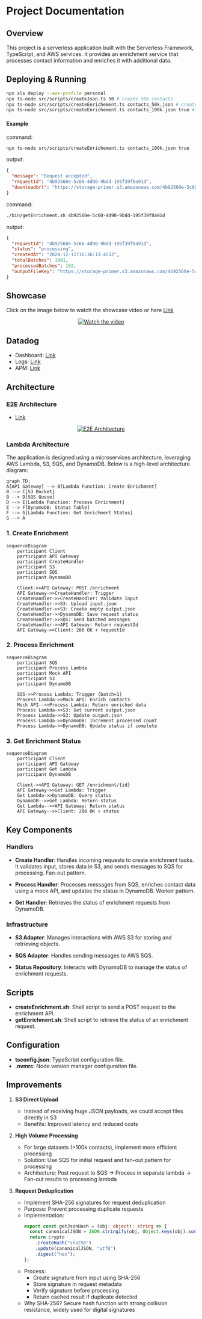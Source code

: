 # Project Documentation

## Overview

This project is a serverless application built with the Serverless Framework, TypeScript, and AWS services. It provides an enrichment service that processes contact information and enriches it with additional data.

## Deploying & Running

```bash
npx sls deploy --aws-profile personal
npx ts-node src/scripts/createJson.ts 50 # create 50k contacts
npx ts-node src/scripts/createEnrichement.ts contacts_50k.json # create enrichment request
npx ts-node src/scripts/createEnrichement.ts contacts_100k.json true # create enrichment request and push to S3, for large datasets
```

#### Example

command:

```bash
npx ts-node src/scripts/createEnrichement.ts contacts_100k.json true
```

output:

```json
{
  "message": "Request accepted",
  "requestId": "4b92560e-5c60-4d90-9bdd-195f39f8a91d",
  "downloadUrl": "https://storage-primer.s3.amazonaws.com/4b92560e-5c60-4d90-9bdd-195f39f8a91d/output.json"
}
```

command:

```bash
./bin/getEnrichment.sh 4b92560e-5c60-4d90-9bdd-195f39f8a91d
```

output:

```json
{
  "requestId": "4b92560e-5c60-4d90-9bdd-195f39f8a91d",
  "status": "processing",
  "createdAt": "2024-12-11T16:36:13.453Z",
  "totalBatches": 1001,
  "processedBatches": 162,
  "outputFileKey": "https://storage-primer.s3.amazonaws.com/4b92560e-5c60-4d90-9bdd-195f39f8a91d/output.json"
}
```

## Showcase

Click on the image below to watch the showcase video or here [Link](https://cln.sh/bhWByGSF)

<p align="center">
  <a href="https://cln.sh/bhWByGSF">
    <img src="./docs/showcase.gif" alt="Watch the video">
  </a>
</p>

## Datadog

- Dashboard: [Link](https://p.datadoghq.com/sb/836b9d5c-b1bf-11ef-a55b-0ee733f937a2-ff8b75cf46559dca2d25a0e8de156a49?refresh_mode=sliding&from_ts=1733306292479&to_ts=1733320692479&live=true)
- Logs: [Link](https://app.datadoghq.com/logs?saved-view-id=3174992)
- APM: [Link](https://app.datadoghq.com/apm/entity/service%3Aprimer-integration-pipeline?dependencyMap=qson%3A%28data%3A%28telemetrySelection%3Aall_sources%29%2Cversion%3A%210%29&deployments=qson%3A%28data%3A%28hits%3A%28selected%3Aversion_count%29%2Cerrors%3A%28selected%3Aversion_count%29%2Clatency%3A%28selected%3Ap95%29%2CtopN%3A%215%29%2Cversion%3A%210%29&env=dev&errors=qson%3A%28data%3A%28issueSort%3AFIRST_SEEN%29%2Cversion%3A%210%29&fromUser=false&groupMapByOperation=null&infrastructure=qson%3A%28data%3A%28viewType%3Apods%29%2Cversion%3A%210%29&isInferred=false&logs=qson%3A%28data%3A%28indexes%3A%5B%5D%29%2Cversion%3A%210%29&operationName=aws.lambda&panels=qson%3A%28data%3A%28%29%2Cversion%3A%210%29&resources=qson%3A%28data%3A%28visible%3A%21t%2Chits%3A%28selected%3Atotal%29%2Cerrors%3A%28selected%3Atotal%29%2Clatency%3A%28selected%3Ap95%29%2CtopN%3A%215%29%2Cversion%3A%211%29&summary=qson%3A%28data%3A%28visible%3A%21t%2Cchanges%3A%28%29%2Cerrors%3A%28selected%3Acount%29%2Chits%3A%28selected%3Acount%29%2Clatency%3A%28selected%3Alatency%2Cslot%3A%28agg%3A95%29%2Cdistribution%3A%28isLogScale%3A%21f%29%2CshowTraceOutliers%3A%21t%29%2Csublayer%3A%28slot%3A%28layers%3Aservice%29%2Cselected%3Apercentage%29%2ClagMetrics%3A%28selectedMetric%3A%21s%2CselectedGroupBy%3A%21s%29%29%2Cversion%3A%211%29&traces=qson%3A%28data%3A%28%29%2Cversion%3A%210%29&start=1733314516685&end=1733318116685&paused=false#resources)

## Architecture

### E2E Architecture

- [Link](https://link.excalidraw.com/readonly/L0PvBWorR4GE36O1TEoF)

<p align="center">
  <a href="https://link.excalidraw.com/readonly/L0PvBWorR4GE36O1TEoF">
    <img src="./docs/e2e_diagram.png" alt="E2E Architecture">
  </a>
</p>

### Lambda Architecture

The application is designed using a microservices architecture, leveraging AWS Lambda, S3, SQS, and DynamoDB. Below is a high-level architecture diagram:

```mermaid
graph TD;
A[API Gateway] --> B[Lambda Function: Create Enrichment]
B --> C[S3 Bucket]
B --> D[SQS Queue]
D --> E[Lambda Function: Process Enrichment]
E --> F[DynamoDB: Status Table]
F --> G[Lambda Function: Get Enrichment Status]
G --> A
```

### 1. Create Enrichment

```mermaid
sequenceDiagram
    participant Client
    participant API Gateway
    participant CreateHandler
    participant S3
    participant SQS
    participant DynamoDB

    Client->>API Gateway: POST /enrichment
    API Gateway->>CreateHandler: Trigger
    CreateHandler->>CreateHandler: Validate Input
    CreateHandler->>S3: Upload input.json
    CreateHandler->>S3: Create empty output.json
    CreateHandler->>DynamoDB: Save request status
    CreateHandler->>SQS: Send batched messages
    CreateHandler->>API Gateway: Return requestId
    API Gateway->>Client: 200 OK + requestId
```

### 2. Process Enrichment

```mermaid
sequenceDiagram
    participant SQS
    participant Process Lambda
    participant Mock API
    participant S3
    participant DynamoDB

    SQS->>Process Lambda: Trigger (batch=1)
    Process Lambda->>Mock API: Enrich contacts
    Mock API-->>Process Lambda: Return enriched data
    Process Lambda->>S3: Get current output.json
    Process Lambda->>S3: Update output.json
    Process Lambda->>DynamoDB: Increment processed count
    Process Lambda->>DynamoDB: Update status if complete
```

### 3. Get Enrichment Status

```mermaid
sequenceDiagram
    participant Client
    participant API Gateway
    participant Get Lambda
    participant DynamoDB

    Client->>API Gateway: GET /enrichment/{id}
    API Gateway->>Get Lambda: Trigger
    Get Lambda->>DynamoDB: Query status
    DynamoDB-->>Get Lambda: Return status
    Get Lambda-->>API Gateway: Return status
    API Gateway-->>Client: 200 OK + status
```

## Key Components

### Handlers

- **Create Handler**: Handles incoming requests to create enrichment tasks. It validates input, stores data in S3, and sends messages to SQS for processing. Fan-out pattern.

- **Process Handler**: Processes messages from SQS, enriches contact data using a mock API, and updates the status in DynamoDB. Worker pattern.

- **Get Handler**: Retrieves the status of enrichment requests from DynamoDB.

### Infrastructure

- **S3 Adapter**: Manages interactions with AWS S3 for storing and retrieving objects.

- **SQS Adapter**: Handles sending messages to AWS SQS.

- **Status Repository**: Interacts with DynamoDB to manage the status of enrichment requests.

## Scripts

- **createEnrichment.sh**: Shell script to send a POST request to the enrichment API.
- **getEnrichment.sh**: Shell script to retrieve the status of an enrichment request.

## Configuration

- **tsconfig.json**: TypeScript configuration file.
- **.nvmrc**: Node version manager configuration file.

## Improvements

1. **S3 Direct Upload**

   - Instead of receiving huge JSON payloads, we could accept files directly in S3
   - Benefits: Improved latency and reduced costs

2. **High Volume Processing**

   - For large datasets (>100k contacts), implement more efficient processing
   - Solution: Use SQS for initial request and fan-out pattern for processing
   - Architecture: Post request to SQS → Process in separate lambda → Fan-out results to processing lambda

3. **Request Deduplication**
   - Implement SHA-256 signatures for request deduplication
   - Purpose: Prevent processing duplicate requests
   - Implementation:
     ```typescript
     export const getJsonHash = (obj: object): string => {
       const canonicalJSON = JSON.stringify(obj, Object.keys(obj).sort());
       return crypto
         .createHash("sha256")
         .update(canonicalJSON, "utf8")
         .digest("hex");
     };
     ```
   - Process:
     - Create signature from input using SHA-256
     - Store signature in request metadata
     - Verify signature before processing
     - Return cached result if duplicate detected
   - Why SHA-256? Secure hash function with strong collision resistance, widely used for digital signatures
